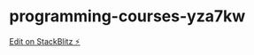 # programming-courses-yza7kw

[Edit on StackBlitz ⚡️](https://stackblitz.com/edit/programming-courses-yza7kw)